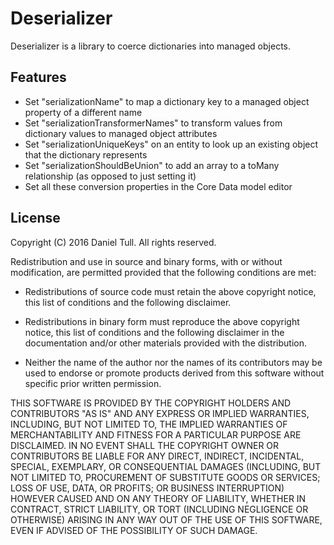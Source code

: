 # Deserializer

Deserializer is a library to coerce dictionaries into managed objects.

## Features

* Set "serializationName" to map a dictionary key to a managed object property of a different name
* Set "serializationTransformerNames" to transform values from dictionary values to managed object attributes
* Set "serializationUniqueKeys" on an entity to look up an existing object that the dictionary represents
* Set "serializationShouldBeUnion" to add an array to a toMany relationship (as opposed to just setting it)
* Set all these conversion properties in the Core Data model editor

## License

Copyright (C) 2016 Daniel Tull. All rights reserved.
 
Redistribution and use in source and binary forms, with or without modification, are permitted provided that the following conditions are met:
 
* Redistributions of source code must retain the above copyright notice, this list of conditions and the following disclaimer.
 
* Redistributions in binary form must reproduce the above copyright notice, this list of conditions and the following disclaimer in the documentation and/or other materials provided with the distribution.
 
* Neither the name of the author nor the names of its contributors may be used to endorse or promote products derived from this software without specific prior written permission.
 
THIS SOFTWARE IS PROVIDED BY THE COPYRIGHT HOLDERS AND CONTRIBUTORS "AS IS" AND ANY EXPRESS OR IMPLIED WARRANTIES, INCLUDING, BUT NOT LIMITED TO, THE IMPLIED WARRANTIES OF MERCHANTABILITY AND FITNESS FOR A PARTICULAR PURPOSE ARE DISCLAIMED. IN NO EVENT SHALL THE COPYRIGHT OWNER OR CONTRIBUTORS BE LIABLE FOR ANY DIRECT, INDIRECT, INCIDENTAL, SPECIAL, EXEMPLARY, OR CONSEQUENTIAL DAMAGES (INCLUDING, BUT NOT LIMITED TO, PROCUREMENT OF SUBSTITUTE GOODS OR SERVICES; LOSS OF USE, DATA, OR PROFITS; OR BUSINESS INTERRUPTION) HOWEVER CAUSED AND ON ANY THEORY OF LIABILITY, WHETHER IN CONTRACT, STRICT LIABILITY, OR TORT (INCLUDING NEGLIGENCE OR OTHERWISE) ARISING IN ANY WAY OUT OF THE USE OF THIS SOFTWARE, EVEN IF ADVISED OF THE POSSIBILITY OF SUCH DAMAGE.